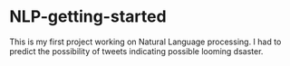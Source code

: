 # NLP-getting-started
This is my first project working on Natural Language processing. I had to predict the possibility of tweets indicating possible looming dsaster. 
